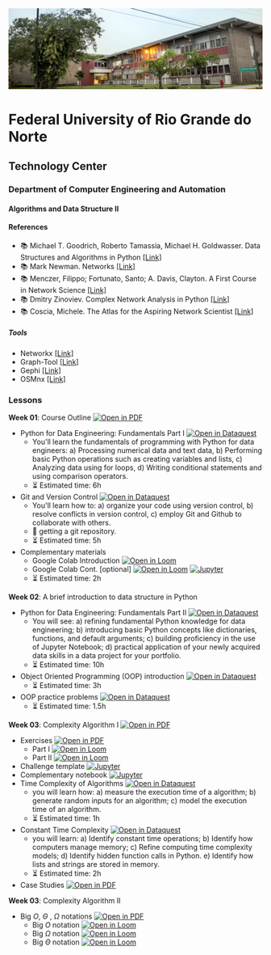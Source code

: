 
<center><img width="800" src="images/ct.jpeg"></center>

# Federal University of Rio Grande do Norte
## Technology Center
### Department of Computer Engineering and Automation 
#### Algorithms and Data Structure II

#### References

- :books: Michael T. Goodrich, Roberto Tamassia, Michael H. Goldwasser. Data Structures and Algorithms in Python [[Link]](https://www.wiley.com/en-br/Data+Structures+and+Algorithms+in+Python-p-9781118290279)
- :books: Mark Newman. Networks [[Link]](https://global.oup.com/academic/product/networks-9780198805090?cc=br&lang=en&)
- :books: Menczer, Filippo; Fortunato, Santo; A. Davis, Clayton. A First Course in Network Science [[Link]](https://www.cambridge.org/us/academic/subjects/physics/statistical-physics/first-course-network-science)
- :books: Dmitry Zinoviev. Complex Network Analysis in Python [[Link]](https://pragprog.com/titles/dzcnapy/complex-network-analysis-in-python/)
- :books: Coscia, Michele. The Atlas for the Aspiring Network Scientist [[Link]](https://www.networkatlas.eu/)

##### Tools
- Networkx [[Link]](https://networkx.org/)
- Graph-Tool [[Link]](https://graph-tool.skewed.de/)
- Gephi [[Link]](https://gephi.org/)
- OSMnx [[Link]](https://github.com/gboeing/osmnx)


### Lessons

**Week 01**: Course Outline [![Open in PDF](https://img.shields.io/badge/-PDF-EC1C24?style=flat-square&logo=adobeacrobatreader)](https://github.com/ivanovitchm/datastructure/tree/main/lessons/week_01/course_outline.pdf)
- Python for Data Engineering: Fundamentals Part I [![Open in Dataquest](https://img.shields.io/badge/link-dataquest-green)](https://www.dataquest.io/course/python-fundamentals-de/)
    - You'll learn the fundamentals of programming with Python for data engineers: a) Processing numerical data and text data, b) Performing basic Python operations such as creating variables and lists, c) Analyzing data using for loops, d) Writing conditional statements and using comparison operators.
    - :hourglass_flowing_sand: Estimated time: 6h
- Git and Version Control [![Open in Dataquest](https://img.shields.io/badge/link-dataquest-green)](https://www.dataquest.io/course/git-and-vcs/)
    - You'll learn how to: a) organize your code using version control, b) resolve conflicts in version control, c) employ Git and Github to collaborate with others.
    - :facepunch: getting a git repository.
    - :hourglass_flowing_sand: Estimated time: 5h
- Complementary materials
    - Google Colab Introduction [![Open in Loom](https://img.shields.io/badge/-Video-83DA77?style=flat-square&logo=loom)](https://www.loom.com/share/8a4f0d34b3cb4d9ea04b6dcf0b3d1aca)
    - Google Colab Cont. [optional] [![Open in Loom](https://img.shields.io/badge/-Video-83DA77?style=flat-square&logo=loom)](https://www.loom.com/share/d96cb0af7d9c4416bfe8145c93248a11) [![Jupyter](https://img.shields.io/badge/-Notebook-191A1B?style=flat-square&logo=jupyter)](https://github.com/ivanovitchm/datastructure/blob/main/lessons/week_01/Python_Tutorial.ipynb)
    - :hourglass_flowing_sand: Estimated time: 2h

**Week 02**: A brief introduction to data structure in Python
- Python for Data Engineering: Fundamentals Part II [![Open in Dataquest](https://img.shields.io/badge/link-dataquest-green)](https://www.dataquest.io/course/python-fundamentals-de-ii/)
    - You will see: a) refining fundamental Python knowledge for data engineering; b) introducing basic Python concepts like dictionaries, functions, and default arguments; c) building proficiency in the use of Jupyter Notebook; d) practical application of your newly acquired data skills in a data project for your portfolio.
    - :hourglass_flowing_sand: Estimated time: 10h
- Object Oriented Programming (OOP) introduction [![Open in Dataquest](https://img.shields.io/badge/link-dataquest-green)](https://app.dataquest.io/c/78/m/435/object-oriented-python/1/introduction)
    - :hourglass_flowing_sand: Estimated time: 3h
- OOP practice problems [![Open in Dataquest](https://img.shields.io/badge/link-dataquest-green)](https://app.dataquest.io/m/1000352/object-oriented-python-practice-problems/1/practice-problems-for-object-oriented-python) 
    - :hourglass_flowing_sand: Estimated time: 1.5h

**Week 03**: Complexity Algorithm I [![Open in PDF](https://img.shields.io/badge/-PDF-EC1C24?style=flat-square&logo=adobeacrobatreader)](https://github.com/ivanovitchm/datastructure/blob/main/lessons/week_03/Complexity%20of%20Algorithms%20Part%20I.pdf)
- Exercises [![Open in PDF](https://img.shields.io/badge/-PDF-EC1C24?style=flat-square&logo=adobeacrobatreader)](https://github.com/ivanovitchm/datastructure/blob/main/lessons/week_03/Exercise%20Complexity%20of%20Algorithms%20Part%20I.pdf)
    - Part I [![Open in Loom](https://img.shields.io/badge/-Video-83DA77?style=flat-square&logo=loom)](https://www.loom.com/share/f1102929b7b241e5b0285b23bc763f34)
    - Part II [![Open in Loom](https://img.shields.io/badge/-Video-83DA77?style=flat-square&logo=loom)](https://www.loom.com/share/08c2c3ec22e5484b9b5342e16e019cd4)
- Challenge template [![Jupyter](https://img.shields.io/badge/-Notebook-191A1B?style=flat-square&logo=jupyter)](https://github.com/ivanovitchm/datastructure/blob/main/lessons/week_03/twonumbersum.ipynb)
- Complementary notebook [![Jupyter](https://img.shields.io/badge/-Notebook-191A1B?style=flat-square&logo=jupyter)](https://github.com/ivanovitchm/datastructure/blob/main/lessons/week_03/complementary_notebook.ipynb)
- Time Complexity of Algorithms [![Open in Dataquest](https://img.shields.io/badge/link-dataquest-green)](https://app.dataquest.io/c/86/m/476) 
    - you will learn how: a) measure the execution time of a algorithm; b) generate random inputs for an algorithm; c) model the execution time of an algorithm.
    - :hourglass_flowing_sand: Estimated time: 1h
- Constant Time Complexity [![Open in Dataquest](https://img.shields.io/badge/link-dataquest-green)](https://app.dataquest.io/c/86/m/477)
    - you will learn: a) Identify constant time operations; b) Identify how computers manage memory; c) Refine computing time complexity models; d) Identify hidden function calls in Python. e) Identify how lists and strings are stored in memory.
    - :hourglass_flowing_sand: Estimated time: 2h
- Case Studies [![Open in PDF](https://img.shields.io/badge/-PDF-EC1C24?style=flat-square&logo=adobeacrobatreader)](https://github.com/ivanovitchm/datastructure/blob/main/lessons/week_03/Case%20Study.pdf)

**Week 03**: Complexity Algorithm II
 - Big $O$, $\Theta$ , $\Omega$ notations [![Open in PDF](https://img.shields.io/badge/-PDF-EC1C24?style=flat-square&logo=adobeacrobatreader)](https://github.com/ivanovitchm/datastructure/blob/main/lessons/week_03/Complexity%20of%20Algorithms%20Part%20I.pdf)
    - Big $O$ notation [![Open in Loom](https://img.shields.io/badge/-Video-83DA77?style=flat-square&logo=loom)](https://www.loom.com/share/d2353c742cdd473d9e301b7e5d09adcc)
    - Big $\Omega$ notation [![Open in Loom](https://img.shields.io/badge/-Video-83DA77?style=flat-square&logo=loom)](https://www.loom.com/share/4d26d820ccb8415986ed74b5ee192a90)
    - Big $\Theta$ notation [![Open in Loom](https://img.shields.io/badge/-Video-83DA77?style=flat-square&logo=loom)](https://www.loom.com/share/bf386884b89545e79323cfe773d21070)